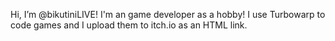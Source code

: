 Hi, I’m @bikutiniLIVE!
I'm an game developer as a hobby!
I use Turbowarp to code games and I upload them to itch.io as an HTML link.

<!---
bikutiniLIVE/bikutiniLIVE is a ✨ special ✨ repository because its `README.md` (this file) appears on your GitHub profile.
You can click the Preview link to take a look at your changes.
--->
